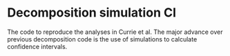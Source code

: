 # Decomposition simulation CI
 The code to reproduce the analyses in Currie et al. The major advance over previous decomposition code is the use of simulations to calculate confidence intervals.
